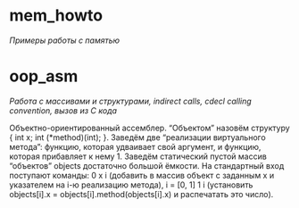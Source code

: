 # mem_howto
*Примеры работы с памятью*

# oop_asm
*Работа с массивами и структурами, indirect calls, cdecl calling convention, вызов из C кода*

Объектно-ориентированный ассемблер. “Объектом” назовём структуру
{ int x; int (*method)(int); }. Заведём две “реализации виртуального метода”: функцию, которая удваивает свой аргумент, и функцию, которая прибавляет к нему 1.
Заведём статический пустой массив “объектов” objects достаточно большой ёмкости. На стандартный вход поступают команды:
0 x i (добавить в массив объект с заданным x и указателем на i-ю реализацию метода), i = [0, 1]
1 i (установить objects[i].x = objects[i].method(objects[i].x) и распечатать это число).

